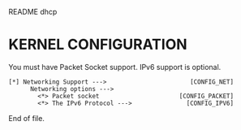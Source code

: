 README dhcp


KERNEL CONFIGURATION
====================

You must have Packet Socket support.  IPv6 support is optional.

	[*] Networking Support --->                       [CONFIG_NET]
	      Networking options --->
	        <*> Packet socket                      [CONFIG_PACKET]
	        <*> The IPv6 Protocol --->               [CONFIG_IPV6]


End of file.
